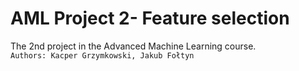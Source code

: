# AML Project 2- Feature selection
The 2nd project in the Advanced Machine Learning course.   
`Authors: Kacper Grzymkowski, Jakub Fołtyn`
